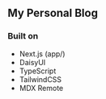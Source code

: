 ## My Personal Blog

### Built on

- Next.js (app/)
- DaisyUI
- TypeScript
- TailwindCSS
- MDX Remote
